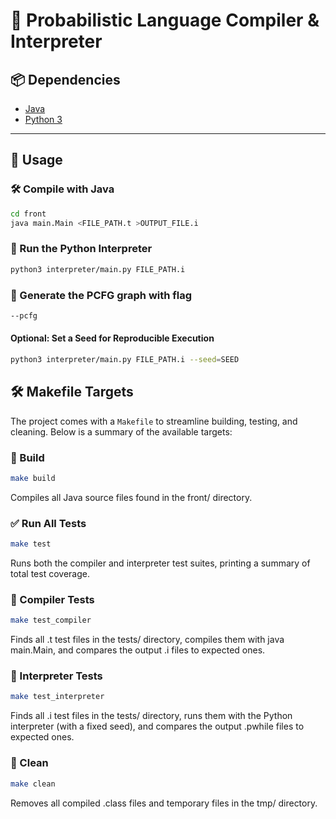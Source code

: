 # 🧮 Probabilistic Language Compiler & Interpreter

## 📦 Dependencies
- [Java](https://www.java.com/)
- [Python 3](https://www.python.org/)

---

## 🚀 Usage

### 🛠 Compile with Java

```bash
cd front
java main.Main <FILE_PATH.t >OUTPUT_FILE.i
```
### 🐍 Run the Python Interpreter

```bash
python3 interpreter/main.py FILE_PATH.i
```

### 🐍 Generate the PCFG graph with flag

```bash
--pcfg
```

#### Optional: Set a Seed for Reproducible Execution
```bash
python3 interpreter/main.py FILE_PATH.i --seed=SEED
```

## 🛠️ Makefile Targets

The project comes with a `Makefile` to streamline building, testing, and cleaning. Below is a summary of the available targets:

### 🔧 Build

```bash
make build
```
Compiles all Java source files found in the front/ directory.

### ✅ Run All Tests

```bash
make test
```
Runs both the compiler and interpreter test suites, printing a summary of total test coverage.

### 🧪 Compiler Tests
``` bash
make test_compiler
```
Finds all .t test files in the tests/ directory, compiles them with java main.Main, and compares the output .i files to expected ones.


### 🧪 Interpreter Tests
```bash
make test_interpreter
```
Finds all .i test files in the tests/ directory, runs them with the Python interpreter (with a fixed seed), and compares the output .pwhile files to expected ones.


### 🧹 Clean
```bash
make clean
```
Removes all compiled .class files and temporary files in the tmp/ directory.